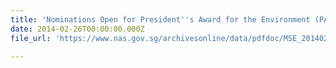 ```yaml
---
title: 'Nominations Open for President''s Award for the Environment (PAE) 2014'
date: 2014-02-26T00:00:00.000Z
file_url: 'https://www.nas.gov.sg/archivesonline/data/pdfdoc/MSE_20140226001.pdf'

---
```


